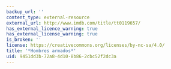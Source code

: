 ```yaml
---
backup_url: ''
content_type: external-resource
external_url: http://www.imdb.com/title/tt0119657/
has_external_licence_warning: true
has_external_license_warning: true
is_broken: ''
license: https://creativecommons.org/licenses/by-nc-sa/4.0/
title: '*Hombres armados*'
uid: 9451dd3b-72a8-4d10-8b86-2cbc52f2dc3a
---
```

